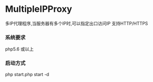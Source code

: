 # MultipleIPProxy
多IP代理程序,当服务器有多个IP时,可以指定出口访问IP
支持HTTP/HTTPS

### 系统要求
php5.6 或以上


### 启动方式
php start.php start -d
